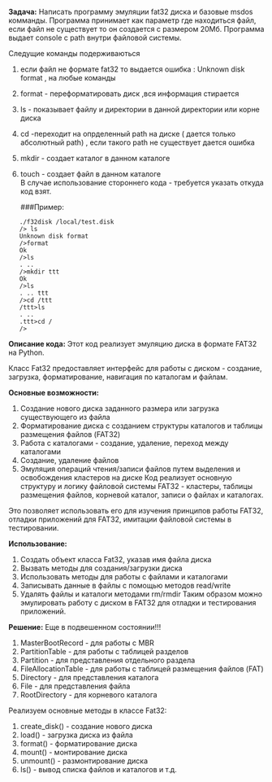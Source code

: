 **Задача:**
Написать программу эмуляции fat32 диска и базовые msdos комманды. Программа принимает как параметр где находиться файл,
если файл не существует то он создается с размером 20Мб. Программа выдает console с path внутри файловой системы.

Следущие команды подерживаються

1) если файл не формате fat32 то выдается ошибка : Unknown disk format , на любые команды
2) format - переформатировать диск ,вся информация стирается
3) ls - показывает файлу и директории в данной директории или корне диска
4) cd <path> -переходит на опрделенный path на диске ( дается только aбсолютный path) , если такого path не существует
   дается ошибка
5) mkdir <name> - создает каталог в данном каталоге
6) touch <name> - создает файл в данном каталоге    
   В случае использование стороннего кода - требуется указать откуда код взят.

   ###Пример:

```
   ./f32disk /local/test.disk
   /> ls
   Unknown disk format
   />format
   Ok
   />ls
   . ..
   />mkdir ttt
   Ok
   />ls
   . .. ttt
   />cd /ttt
   /ttt>ls
   . ..
   .ttt>cd /
   />
```

**Описание кода:**
Этот код реализует эмуляцию диска в формате FAT32 на Python.

Класс Fat32 предоставляет интерфейс для работы с диском - создание, загрузка, форматирование, навигация по каталогам и
файлам.

**Основные возможности:**

1) Создание нового диска заданного размера или загрузка существующего из файла
2) Форматирование диска с созданием структуры каталогов и таблицы размещения файлов (FAT32)
3) Работа с каталогами - создание, удаление, переход между каталогами
4) Создание, удаление файлов
5) Эмуляция операций чтения/записи файлов путем выделения и освобождения кластеров на диске
   Код реализует основную структуру и логику файловой системы FAT32 - кластеры, таблицы размещения файлов, корневой
   каталог,
   записи о файлах и каталогах.

Это позволяет использовать его для изучения принципов работы FAT32, отладки приложений для FAT32, имитации файловой
системы в тестировании.

**Использование:**

1. Создать объект класса Fat32, указав имя файла диска
2. Вызвать методы для создания/загрузки диска
3. Использовать методы для работы с файлами и каталогами
4. Записывать данные в файлы с помощью методов read/write
5. Удалять файлы и каталоги методами rm/rmdir
   Таким образом можно эмулировать работу с диском в FAT32 для отладки и тестирования приложений.

**Решение:**
Еще в подвешенном состоянии!!!

1. MasterBootRecord - для работы с MBR
2. PartitionTable - для работы с таблицей разделов
3. Partition - для представления отдельного раздела
4. FileAllocationTable - для работы с таблицей размещения файлов (FAT)
5. Directory - для представления каталога
6. File - для представления файла
7. RootDirectory - для корневого каталога

Реализуем основные методы в классе Fat32:

1. create_disk() - создание нового диска
2. load() - загрузка диска из файла
3. format() - форматирование диска
4. mount() - монтирование диска
5. unmount() - размонтирование диска
6. ls() - вывод списка файлов и каталогов
   и т.д.